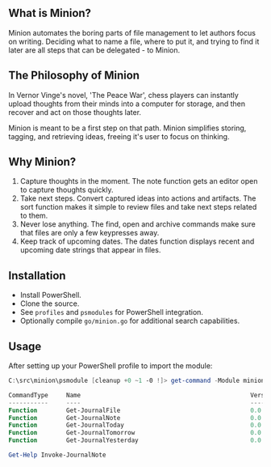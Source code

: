 ## What is Minion?


Minion automates the boring parts of file management to let authors focus on writing. Deciding what to name a file, where to put it, and trying to find it later are all steps that can be delegated - to Minion.

## The Philosophy of Minion 

In Vernor Vinge's novel, 'The Peace War', chess players can instantly upload thoughts from their minds into a computer for storage, and then recover and act on those thoughts later. 

Minion is meant to be a first step on that path. Minion simplifies storing, tagging, and retrieving ideas, freeing it's user to focus on thinking.

## Why Minion?

1. Capture thoughts in the moment. The note function gets an editor open to capture thoughts quickly.
2. Take next steps. Convert captured ideas into actions and artifacts. The sort function makes it simple to review files and take next steps related to them.
3. Never lose anything. The find, open and archive commands make sure that files are only a few keypresses away.
4. Keep track of upcoming dates. The dates function displays recent and upcoming date strings that appear in files.

## Installation

+ Install PowerShell.
+ Clone the source.
+ See `profiles` and `psmodules` for PowerShell integration.
+ Optionally compile `go/minion.go` for additional search capabilities.

## Usage

After setting up your PowerShell profile to import the module: 

```powershell
C:\src\minion\psmodule [cleanup +0 ~1 -0 !]> get-command -Module minion

CommandType     Name                                               Version    Source
-----------     ----                                               -------    ------
Function        Get-JournalFile                                    0.0        minion
Function        Get-JournalNote                                    0.0        minion
Function        Get-JournalToday                                   0.0        minion
Function        Get-JournalTomorrow                                0.0        minion
Function        Get-JournalYesterday                               0.0        minion
```

```powershell
Get-Help Invoke-JournalNote
```

